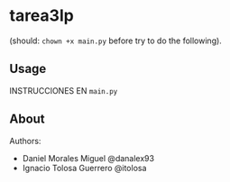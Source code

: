tarea3lp
========

(should: `chown +x main.py` before try to do the following).

Usage
-----
INSTRUCCIONES EN `main.py`

About
-----
Authors:
- Daniel Morales Miguel @danalex93
- Ignacio Tolosa Guerrero @itolosa